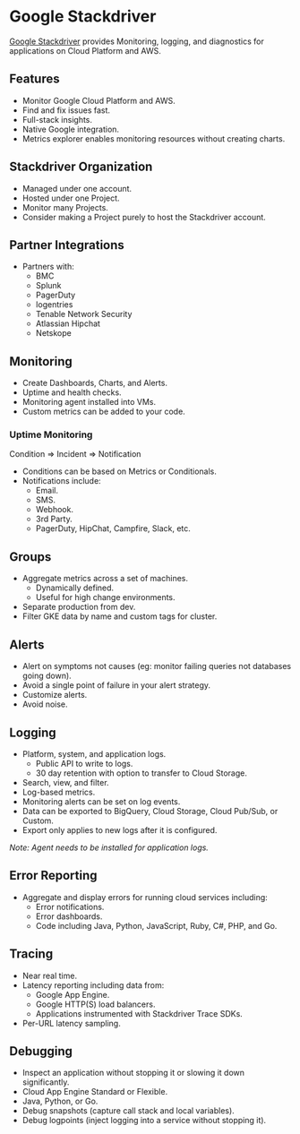 # Google Stackdriver

[Google Stackdriver](https://cloud.google.com/stackdriver/) provides Monitoring, logging, and diagnostics for applications on Cloud Platform and AWS.

## Features

* Monitor Google Cloud Platform and AWS.
* Find and fix issues fast.
* Full-stack insights.
* Native Google integration.
* Metrics explorer enables monitoring resources without creating charts.

## Stackdriver Organization

* Managed under one account.
* Hosted under one Project.
* Monitor many Projects.
* Consider making a Project purely to host the Stackdriver account.

## Partner Integrations

* Partners with:
  * BMC
  * Splunk
  * PagerDuty
  * logentries
  * Tenable Network Security
  * Atlassian Hipchat
  * Netskope

## Monitoring

* Create Dashboards, Charts, and Alerts.
* Uptime and health checks.
* Monitoring agent installed into VMs.
* Custom metrics can be added to your code.

### Uptime Monitoring

Condition => Incident => Notification

* Conditions can be based on Metrics or Conditionals.
* Notifications include:
  * Email.
  * SMS.
  * Webhook.
  * 3rd Party.
  * PagerDuty, HipChat, Campfire, Slack, etc.

## Groups

* Aggregate metrics across a set of machines.
  * Dynamically defined.
  * Useful for high change environments.
* Separate production from dev.
* Filter GKE data by name and custom tags for cluster.

## Alerts

* Alert on symptoms not causes (eg: monitor failing queries not databases going down).
* Avoid a single point of failure in your alert strategy.
* Customize alerts.
* Avoid noise.

## Logging

* Platform, system, and application logs.
  * Public API to write to logs.
  * 30 day retention with option to transfer to Cloud Storage.
* Search, view, and filter.
* Log-based metrics.
* Monitoring alerts can be set on log events.
* Data can be exported to BigQuery, Cloud Storage, Cloud Pub/Sub, or Custom.
* Export only applies to new logs after it is configured.

_Note: Agent needs to be installed for application logs._

## Error Reporting

* Aggregate and display errors for running cloud services including:
  * Error notifications.
  * Error dashboards.
  * Code including Java, Python, JavaScript, Ruby, C#, PHP, and Go.

## Tracing

* Near real time.
* Latency reporting including data from:
  * Google App Engine.
  * Google HTTP(S) load balancers.
  * Applications instrumented with Stackdriver Trace SDKs.
* Per-URL latency sampling.

## Debugging

* Inspect an application without stopping it or slowing it down significantly.
* Cloud App Engine Standard or Flexible.
* Java, Python, or Go.
* Debug snapshots (capture call stack and local variables).
* Debug logpoints (inject logging into a service without stopping it).
